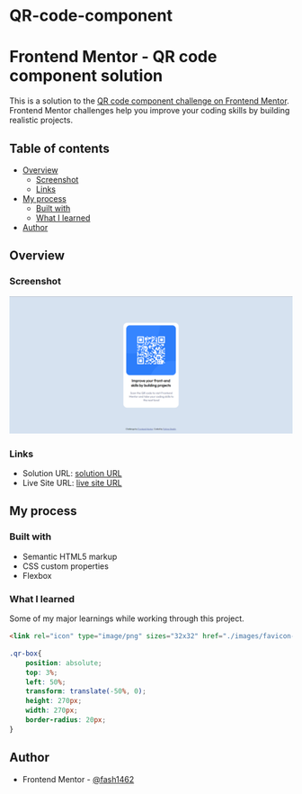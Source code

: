# QR-code-component
# Frontend Mentor - QR code component solution

This is a solution to the [QR code component challenge on Frontend Mentor](https://www.frontendmentor.io/challenges/qr-code-component-iux_sIO_H). Frontend Mentor challenges help you improve your coding skills by building realistic projects. 

## Table of contents

- [Overview](#overview)
  - [Screenshot](#screenshot)
  - [Links](#links)
- [My process](#my-process)
  - [Built with](#built-with)
  - [What I learned](#what-i-learned)
- [Author](#author)


## Overview

### Screenshot

![](./qr-code-component.png)

### Links

- Solution URL: [solution URL]([https://your-solution-url.com](https://www.frontendmentor.io/solutions/qr-code-component-using-html-and-css-n8tsQEB7oH))
- Live Site URL: [live site URL](https://fash1462.github.io/QR-code-component/)

## My process

### Built with

- Semantic HTML5 markup
- CSS custom properties
- Flexbox

### What I learned

Some of my major learnings while working through this project. 

```html
<link rel="icon" type="image/png" sizes="32x32" href="./images/favicon-32x32.png">
```
```css
.qr-box{
    position: absolute;
    top: 3%;
    left: 50%;
    transform: translate(-50%, 0);
    height: 270px;
    width: 270px;
    border-radius: 20px;
}
```

## Author

- Frontend Mentor - [@fash1462](https://www.frontendmentor.io/profile/fash1462)

